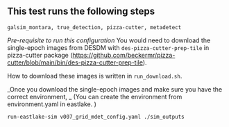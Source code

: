 
## This test runs the following steps

```galsim_montara, true_detection, pizza-cutter, metadetect```

_Pre-requisite to run this configuration_
You would need to download the single-epoch images from DESDM with ```des-pizza-cutter-prep-tile``` in pizza-cutter package (https://github.com/beckermr/pizza-cutter/blob/main/bin/des-pizza-cutter-prep-tile). 

How to download these images is written in ```run_download.sh```. 

_Once you download the single-epoch images and make sure you have the correct environment, _
(You can create the environment from environment.yaml in eastlake. )

```run-eastlake-sim v007_grid_mdet_config.yaml ./sim_outputs```
